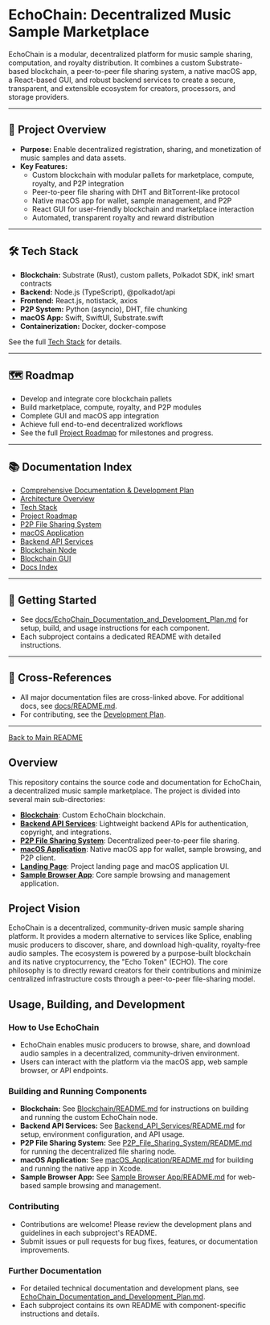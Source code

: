 # EchoChain: Decentralized Music Sample Marketplace

EchoChain is a modular, decentralized platform for music sample sharing, computation, and royalty distribution. It combines a custom Substrate-based blockchain, a peer-to-peer file sharing system, a native macOS app, a React-based GUI, and robust backend services to create a secure, transparent, and extensible ecosystem for creators, processors, and storage providers.

---

## 🚀 Project Overview
- **Purpose:** Enable decentralized registration, sharing, and monetization of music samples and data assets.
- **Key Features:**
  - Custom blockchain with modular pallets for marketplace, compute, royalty, and P2P integration
  - Peer-to-peer file sharing with DHT and BitTorrent-like protocol
  - Native macOS app for wallet, sample management, and P2P
  - React GUI for user-friendly blockchain and marketplace interaction
  - Automated, transparent royalty and reward distribution

---

## 🛠️ Tech Stack
- **Blockchain:** Substrate (Rust), custom pallets, Polkadot SDK, ink! smart contracts
- **Backend:** Node.js (TypeScript), @polkadot/api
- **Frontend:** React.js, notistack, axios
- **P2P System:** Python (asyncio), DHT, file chunking
- **macOS App:** Swift, SwiftUI, Substrate.swift
- **Containerization:** Docker, docker-compose

See the full [Tech Stack](cline_docs/techStack.md) for details.

---

## 🗺️ Roadmap
- Develop and integrate core blockchain pallets
- Build marketplace, compute, royalty, and P2P modules
- Complete GUI and macOS app integration
- Achieve full end-to-end decentralized workflows
- See the full [Project Roadmap](cline_docs/projectRoadmap.md) for milestones and progress.

---

## 📚 Documentation Index
- [Comprehensive Documentation & Development Plan](docs/EchoChain_Documentation_and_Development_Plan.md)
- [Architecture Overview](docs/architecture.md)
- [Tech Stack](cline_docs/techStack.md)
- [Project Roadmap](cline_docs/projectRoadmap.md)
- [P2P File Sharing System](P2P_File_Sharing_System/README.md)
- [macOS Application](macOS_Application/README.md)
- [Backend API Services](Backend_API_Services/README.md)
- [Blockchain Node](Blockchain/README.md)
- [Blockchain GUI](Blockchain/Blockchain_GUI/README.md)
- [Docs Index](docs/README.md)

---

## 🏁 Getting Started
- See [docs/EchoChain_Documentation_and_Development_Plan.md](docs/EchoChain_Documentation_and_Development_Plan.md) for setup, build, and usage instructions for each component.
- Each subproject contains a dedicated README with detailed instructions.

---

## 🔗 Cross-References
- All major documentation files are cross-linked above. For additional docs, see [docs/README.md](docs/README.md).
- For contributing, see the [Development Plan](docs/EchoChain_Documentation_and_Development_Plan.md#contributing).

---

[Back to Main README](README.md)

## Overview
This repository contains the source code and documentation for EchoChain, a decentralized music sample marketplace. The project is divided into several main sub-directories:

*   **[Blockchain](./Blockchain/README.md)**: Custom EchoChain blockchain.
*   **[Backend API Services](./Backend_API_Services/README.md)**: Lightweight backend APIs for authentication, copyright, and integrations.
*   **[P2P File Sharing System](./P2P_File_Sharing_System/README.md)**: Decentralized peer-to-peer file sharing.
*   **[macOS Application](./macOS_Application/README.md)**: Native macOS app for wallet, sample browsing, and P2P client.
*   **[Landing Page](./LandingPage/README.md)**: Project landing page and macOS application UI.
*   **[Sample Browser App](./Sample%20Browser%20App/README.md)**: Core sample browsing and management application.

## Project Vision
EchoChain is a decentralized, community-driven music sample sharing platform. It provides a modern alternative to services like Splice, enabling music producers to discover, share, and download high-quality, royalty-free audio samples. The ecosystem is powered by a purpose-built blockchain and its native cryptocurrency, the "Echo Token" (ECHO). The core philosophy is to directly reward creators for their contributions and minimize centralized infrastructure costs through a peer-to-peer file-sharing model.

## Usage, Building, and Development

### How to Use EchoChain
- EchoChain enables music producers to browse, share, and download audio samples in a decentralized, community-driven environment.
- Users can interact with the platform via the macOS app, web sample browser, or API endpoints.

### Building and Running Components
- **Blockchain:** See [Blockchain/README.md](./Blockchain/README.md) for instructions on building and running the custom EchoChain node.
- **Backend API Services:** See [Backend_API_Services/README.md](./Backend_API_Services/README.md) for setup, environment configuration, and API usage.
- **P2P File Sharing System:** See [P2P_File_Sharing_System/README.md](./P2P_File_Sharing_System/README.md) for running the decentralized file sharing node.
- **macOS Application:** See [macOS_Application/README.md](./macOS_Application/README.md) for building and running the native app in Xcode.
- **Sample Browser App:** See [Sample Browser App/README.md](./Sample%20Browser%20App/README.md) for web-based sample browsing and management.

### Contributing
- Contributions are welcome! Please review the development plans and guidelines in each subproject's README.
- Submit issues or pull requests for bug fixes, features, or documentation improvements.

### Further Documentation
- For detailed technical documentation and development plans, see [EchoChain_Documentation_and_Development_Plan.md](./EchoChain_Documentation_and_Development_Plan.md).
- Each subproject contains its own README with component-specific instructions and details.
